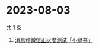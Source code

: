 # 2023-08-03

共 1 条

<!-- BEGIN -->
<!-- 最后更新时间 Thu Aug 03 2023 10:22:23 GMT+0800 (China Standard Time) -->

1. [消息称微信正灰度测试「小绿书」](https://www.zhihu.com/search?q=消息称微信正灰度测试「小绿书」)

<!-- END -->
